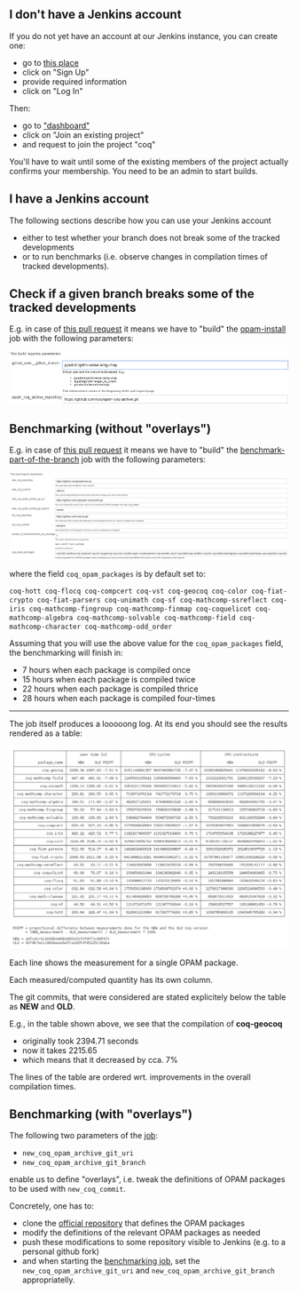 I don't have a Jenkins account
------------------------------

If you do not yet have an account at our Jenkins instance, you can create one:

-   go to [this place](https://ci.inria.fr/)
-   click on "Sign Up"
-   provide required information
-   click on "Log In"

Then:

-   go to ["dashboard"](https://ci.inria.fr/dashboard)
-   click on "Join an existing project"
-   and request to join the project "coq"

You'll have to wait until some of the existing members of the project actually confirms your membership.
You need to be an admin to start builds.

I have a Jenkins account
------------------------

The following sections describe how you can use your Jenkins account

-   either to test whether your branch does not break some of the tracked developments
-   or to run benchmarks (i.e. observe changes in compilation times of tracked developments).

Check if a given branch breaks some of the tracked developments
---------------------------------------------------------------

E.g. in case of [this pull request](https://github.com/coq/coq/pull/434) it means we have to "build" the [opam-install](https://ci.inria.fr/coq/view/opam/job/opam-install) job with the following parameters:

![opam-install.3.png](files/ci/opam-install.3.png)

Benchmarking (without "overlays")
---------------------------------

E.g. in case of [this pull request](https://github.com/coq/coq/pull/155) it means we have to "build" the [benchmark-part-of-the-branch](https://ci.inria.fr/coq/view/opam/job/benchmark-part-of-the-branch) job with the following parameters:

![benchmark-part-of-the-branch.5.png](files/ci/benchmark-part-of-the-branch.5.png)

where the field `coq_opam_packages` is by default set to:

```
coq-hott coq-flocq coq-compcert coq-vst coq-geocoq coq-color coq-fiat-crypto coq-fiat-parsers coq-unimath coq-sf coq-mathcomp-ssreflect coq-iris coq-mathcomp-fingroup coq-mathcomp-finmap coq-coquelicot coq-mathcomp-algebra coq-mathcomp-solvable coq-mathcomp-field coq-mathcomp-character coq-mathcomp-odd_order
```

Assuming that you will use the above value for the `coq_opam_packages` field, the benchmarking will finish in:

-   7 hours when each package is compiled once
-   15 hours when each package is compiled twice
-   22 hours when each package is compiled thrice
-   28 hours when each package is compiled four-times

------------------------------------------------------------------------

The job itself produces a looooong log. At its end you should see the results rendered as a table:

![benchmarking-results.0.png](files/ci/benchmarking-results.0.png)

Each line shows the measurement for a single OPAM package.

Each measured/computed quantity has its own column.

The git commits, that were considered are stated explicitely below the table as **NEW** and **OLD**.

E.g., in the table shown above, we see that the compilation of **coq-geocoq**

-   originally took 2394.71 seconds
-   now it takes 2215.65
-   which means that it decreased by cca. 7%

The lines of the table are ordered wrt. improvements in the overall compilation times.

Benchmarking (with "overlays")
------------------------------

The following two parameters of the [job](https://ci.inria.fr/coq/view/benchmarking/job/benchmark-part-of-the-branch/):

-   `new_coq_opam_archive_git_uri`
-   `new_coq_opam_archive_git_branch`

enable us to define "overlays", i.e. tweak the definitions of OPAM packages to be used with `new_coq_commit`.

Concretely, one has to:

-   clone the [official repository](https://github.com/coq/opam-coq-archive.git) that defines the OPAM packages
-   modify the definitions of the relevant OPAM packages as needed
-   push these modifications to some repository visible to Jenkins (e.g. to a personal github fork)
-   and when starting the [benchmarking job](https://ci.inria.fr/coq/view/benchmarking/job/benchmark-part-of-the-branch/), set the `new_coq_opam_archive_git_uri` and `new_coq_opam_archive_git_branch` appropriatelly.

